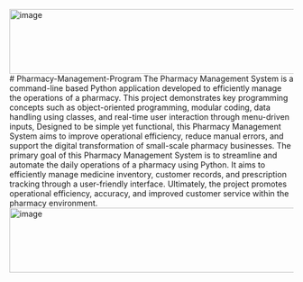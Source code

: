 <img width="13347" height="115" alt="image" src="https://github.com/user-attachments/assets/0785153b-7d2d-4de3-9f3d-f6d71d267473" /># Pharmacy-Management-Program
The Pharmacy Management System is a command-line based Python application developed to efficiently manage the operations of a pharmacy. This project demonstrates key programming concepts such as object-oriented programming, modular coding, data handling using classes, and real-time user interaction through menu-driven inputs, Designed to be simple yet functional, this Pharmacy Management System aims to improve operational efficiency, reduce manual errors, and support the digital transformation of small-scale pharmacy businesses.
The primary goal of this Pharmacy Management System is to streamline and automate the daily operations of a pharmacy using Python. It aims to efficiently manage medicine inventory, customer records, and prescription tracking through a user-friendly interface. Ultimately, the project promotes operational efficiency, accuracy, and improved customer service within the pharmacy environment.
<img width="9511" height="115" alt="image" src="https://github.com/user-attachments/assets/caa80bef-902c-445d-9a7f-efe3c8041ed6" />

